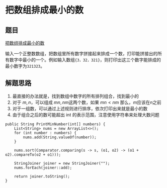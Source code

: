 # 把数组排成最小的数

## 题目

[把数组排成最小的数](https://www.nowcoder.com/practice/8fecd3f8ba334add803bf2a06af1b993?tpId=13&tqId=11185&rp=1&ru=%2Fta%2Fcoding-interviews&qru=%2Fta%2Fcoding-interviews%2Fquestion-ranking&tPage=2)

输入一个正整数数组，把数组里所有数字拼接起来排成一个数，打印能拼接出的所有数字中最小的一个。例如输入数组`{3，32，321}`，则打印出这三个数字能排成的最小数字为`321323`。

## 解题思路

  1. 最直接的办法就是，找到数组中数字的所有排列组合，找到最小的
  2. 对于 $m, n$，可以组成 $mn , nm$这两个数，如果 $mn < nm$ 那么，$m$应该在$n$之前
  3. 对于一组数，可以通过上述规则进行排序，依次打印出来就是最小的数
  4. 由于组合之后的数可能超出 int 的表示范围，注意使用字符串来处理大数问题

```
public String PrintMinNumber(int[] numbers) {
    List<String> nums = new ArrayList<>();
    for (int number : numbers) {
        nums.add(String.valueOf(number));
    }

    nums.sort(Comparator.comparing(s -> s, (o1, o2) -> (o1 + o2).compareTo(o2 + o1)));

    StringJoiner joiner = new StringJoiner("");
    nums.forEach(joiner::add);

    return joiner.toString();
}
```
